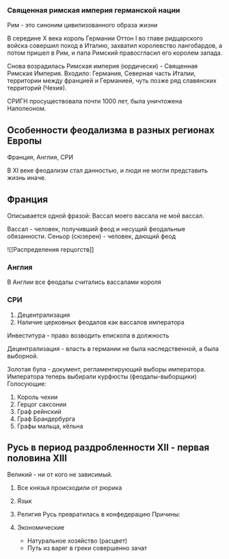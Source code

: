 ### Священная римская империя германской нации

Рим - это синоним цивилизованного образа жизни

В середине X века король Германии Оттон I во главе ридцарского войска совершил поход в Италию, захватил королевство лангобардов, а потом пришел в Рим, и папа Римский правосгласил его королем запада. 

Снова возрадилась Римская империя (юрдически) - Священная Римская Империя.
Входило: Германия, Северная часть Италии, территории между францией и Германией, чуть позже ряд славянских территорий (Чехия).

СРИГН просуществовала почти 1000 лет, была уничтожена Наполеоном.

## Особенности феодализма в разных регионах Европы

Франция, Англия, СРИ

В XI веке феодализм стал данностью, и люди не могли представить жизнь иначе.

## Франция

Описывается одной фразой: Вассал моего вассала не мой вассал.

Вассал - человек, получивший феод и несущий феодальные обязанности. 
Сеньор (сюзерен) - человек, дающий феод 

![[Распределения герцогств]]

### Англия
В Англии все феодалы считались вассалами короля


### СРИ

1. Децентрализация
2. Наличие церковных феодалов как вассалов императора

Инвеститура - право возводить епископа в должность

Децентрализация - власть в германии не была наследственной, а была выборной.

Золотая була - документ, регламентирующий выборы императора. Императора теперь выбирали курфюсты (феодалы-выборщики)
Голосующие:
1. Король чехии
2. Герцог саксонии
3. Граф рейнский
4. Граф Брандербурга
5. Графы мальца, кёльна
## Русь в период раздробленности XII - первая половина XIII

Великий - ни от кого не зависимый. 


1. Все князья происходили от рюрика

2. Язык
3. Религия
Русь превратилась в конфедерацию
Причины:
1. Экономические
	- Натуральное хозяйство (расцвет)
	- Путь из варяг в греки совершенно зачат